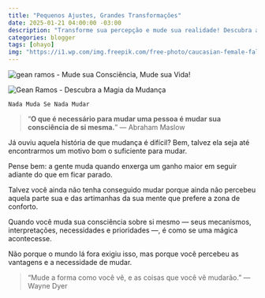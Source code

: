 ```yaml
---
title: "Pequenos Ajustes, Grandes Transformações"
date: 2025-01-21 04:00:00 -03:00
description: "Transforme sua percepção e mude sua realidade! Descubra a Magia da Mudança"
categories: blogger
tags: [ohayo]
img: "https://i1.wp.com/img.freepik.com/free-photo/caucasian-female-falling-asleep-after-eating-junkfood-living-room-late-night_482257-9661.jpg?resize=720,405"
---
```


![gean ramos - Mude sua Consciência, Mude sua Vida!](https://cdn.jsdelivr.net/gh/geanramos/files/img/filosofando.png)


![Gean Ramos - Descubra a Magia da Mudança](https://i1.wp.com/img.freepik.com/free-photo/caucasian-female-falling-asleep-after-eating-junkfood-living-room-late-night_482257-9661.jpg?resize=720,405)

    Nada Muda Se Nada Mudar

> “**O que é necessário para mudar uma pessoa é mudar sua consciência de si mesma.**” — Abraham Maslow

Já ouviu aquela história de que mudança é difícil? Bem, talvez ela seja até encontrarmos um motivo bom o suficiente para mudar.

Pense bem: a gente muda quando enxerga um ganho maior em seguir adiante do que em ficar parado. 

Talvez você ainda não tenha conseguido mudar porque ainda não percebeu aquela parte sua e das artimanhas da sua mente que prefere a zona de conforto.

Quando você muda sua consciência sobre si mesmo — seus mecanismos, interpretações, necessidades e prioridades —, é como se uma mágica acontecesse.

Não porque o mundo lá fora exigiu isso, mas porque você percebeu as vantagens e a necessidade de mudar.

> “Mude a forma como você vê, e as coisas que você vê mudarão.” — Wayne Dyer
